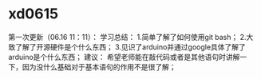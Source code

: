 # xd0615
第一次更新（06.16 11：11）：
学习总结：
  1.简单了解了如何使用git bash；
  2.大致了解了开源硬件是个什么东西；
  3.见识了arduino并通过google具体了解了arduino是个什么东西；
建议：
  希望老师能在敲代码或者是其他语句时讲解一下，因为没什么基础对于基本语句的作用不是很了解；
